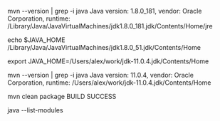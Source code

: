 
mvn --version | grep -i java 
    Java version: 1.8.0_181, vendor: Oracle Corporation, runtime: /Library/Java/JavaVirtualMachines/jdk1.8.0_181.jdk/Contents/Home/jre


echo $JAVA_HOME
    /Library/Java/JavaVirtualMachines/jdk1.8.0_51.jdk/Contents/Home

export JAVA_HOME=/Users/alex/work/jdk-11.0.4.jdk/Contents/Home

mvn --version | grep -i java
    Java version: 11.0.4, vendor: Oracle Corporation, runtime: /Users/alex/work/jdk-11.0.4.jdk/Contents/Home
    
mvn clean package
    BUILD SUCCESS
    
    
java --list-modules
